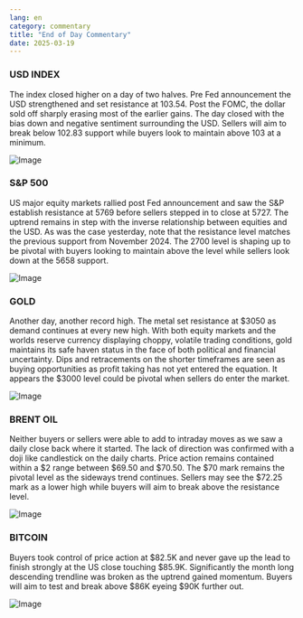 ```yaml
---
lang: en
category: commentary
title: "End of Day Commentary"
date: 2025-03-19
---
```


### USD INDEX

The index closed higher on a day of two halves. Pre Fed announcement the USD strengthened and set resistance at 103.54. Post the FOMC, the dollar sold off sharply erasing most of the earlier gains. The day closed with the bias down and negative sentiment surrounding the USD. Sellers will aim to break below 102.83 support while buyers look to maintain above 103 at a minimum.

![Image](https://markleighedu.github.io/img/Mar-2025/19-Mar-2025/usdindex.jpg)

### S&P 500

US major equity markets rallied post Fed announcement and saw the S&P establish resistance at 5769 before sellers stepped in to close at 5727. The uptrend remains in step with the inverse relationship between equities and the USD. As was the case yesterday, note that the resistance level matches the previous support from November 2024. The 2700 level is shaping up to be pivotal with buyers looking to maintain above the level while sellers look down at the 5658 support. 

![Image](https://markleighedu.github.io/img/Mar-2025/19-Mar-2025/sp500.jpg)

### GOLD

Another day, another record high. The metal set resistance at $3050 as demand continues at every new high. With both equity markets and the worlds reserve currency displaying choppy, volatile trading conditions, gold maintains its safe haven status in the face of both political and financial uncertainty. Dips and retracements on the shorter timeframes are seen as buying opportunities as profit taking has not yet entered the equation. It appears the $3000 level could be pivotal when sellers do enter the market.  

![Image](https://markleighedu.github.io/img/Mar-2025/19-Mar-2025/gold.jpg)

### BRENT OIL

Neither buyers or sellers were able to add to intraday moves as we saw a daily close back where it started. The lack of direction was confirmed with a doji like candlestick on the daily charts. Price action remains contained within a $2 range between $69.50 and $70.50. The $70 mark remains the pivotal level as the sideways trend continues. Sellers may see the $72.25 mark as a lower high while buyers will aim to break above the resistance level.

![Image](https://markleighedu.github.io/img/Mar-2025/19-Mar-2025/brentoil.jpg)

### BITCOIN

Buyers took control of price action at $82.5K and never gave up the lead to finish strongly at the US close touching $85.9K. Significantly the month long descending trendline was broken as the uptrend gained momentum. Buyers will aim to test and break above $86K eyeing $90K further out. 

![Image](https://markleighedu.github.io/img/Mar-2025/19-Mar-2025/bitcoin.jpg)

